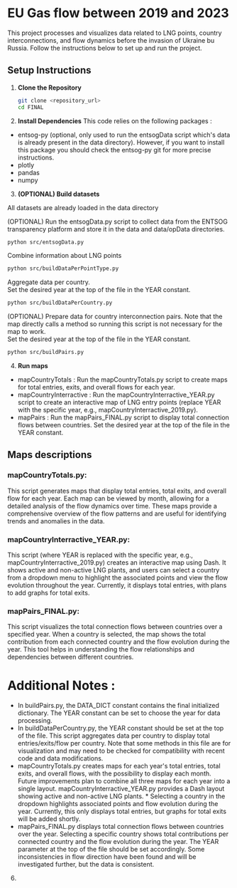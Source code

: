 # EU Gas flow between 2019 and 2023

This project processes and visualizes data related to LNG points, country interconnections, and flow dynamics before the invasion of Ukraine bu Russia. Follow the instructions below to set up and run the project.


## Setup Instructions

1. **Clone the Repository**
   ```sh
   git clone <repository_url>
   cd FINAL
   ```

2. **Install Dependencies**
This code relies on the following packages : 
* entsog-py (optional, only used to run the entsogData script which's data is already present in the data directory). However, if you want to install this package you should check the entsog-py git for more precise instructions. 
* plotly
* pandas
* numpy

3. **(OPTIONAL) Build datasets**

All datasets are already loaded in the data directory   

(OPTIONAL) Run the entsogData.py script to collect data from the ENTSOG transparency platform and store it in the data and data/opData directories.
```sh
python src/entsogData.py
```
Combine information about LNG points
```sh
python src/buildDataPerPointType.py
```
Aggregate data per country.    
Set the desired year at the top of the file in the YEAR constant.
```sh
python src/buildDataPerCountry.py
```
(OPTIONAL) Prepare data for country interconnection pairs. Note that the map directly calls a method so running this script is not necessary for the map to work.    
Set the desired year at the top of the file in the YEAR constant.
```sh
python src/buildPairs.py
```
4. **Run maps**

  * mapCountryTotals : Run the mapCountryTotals.py script to create maps for total entries, exits, and overall flows for each year.
  * mapCountryInterractive : Run the mapCountryInterractive_YEAR.py script to create an interactive map of LNG entry points (replace YEAR with the specific year, e.g., mapCountryInterractive_2019.py).
  * mapPairs : Run the mapPairs_FINAL.py script to display total connection flows between countries. Set the desired year at the top of the file in the YEAR constant.

## Maps descriptions
### mapCountryTotals.py: 
This script generates maps that display total entries, total exits, and overall flow for each year. Each map can be viewed by month, allowing for a detailed analysis of the flow dynamics over time. These maps provide a comprehensive overview of the flow patterns and are useful for identifying trends and anomalies in the data.

### mapCountryInterractive_YEAR.py: 
This script (where YEAR is replaced with the specific year, e.g., mapCountryInterractive_2019.py) creates an interactive map using Dash. It shows active and non-active LNG plants, and users can select a country from a dropdown menu to highlight the associated points and view the flow evolution throughout the year. Currently, it displays total entries, with plans to add graphs for total exits.

### mapPairs_FINAL.py:
This script visualizes the total connection flows between countries over a specified year. When a country is selected, the map shows the total contribution from each connected country and the flow evolution during the year. This tool helps in understanding the flow relationships and dependencies between different countries.

# Additional Notes : 
* In buildPairs.py, the DATA_DICT constant contains the final initialized dictionary. The YEAR constant can be set to choose the year for data processing.
* In buildDataPerCountry.py, the YEAR constant should be set at the top of the file. This script aggregates data per country to display total entries/exits/flow per country. Note that some methods in this file are for visualization and may need to be checked for compatibility with recent code and data modifications.
* mapCountryTotals.py creates maps for each year's total entries, total exits, and overall flows, with the possibility to display each month. Future improvements plan to combine all three maps for each year into a single layout.
mapCountryInterractive_YEAR.py provides a Dash layout showing active and non-active LNG plants. * Selecting a country in the dropdown highlights associated points and flow evolution during the year. Currently, this only displays total entries, but graphs for total exits will be added shortly.
* mapPairs_FINAL.py displays total connection flows between countries over the year. Selecting a specific country shows total contributions per connected country and the flow evolution during the year. The YEAR parameter at the top of the file should be set accordingly. Some inconsistencies in flow direction have been found and will be investigated further, but the data is consistent.





6. 

